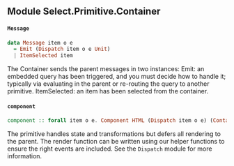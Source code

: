 ## Module Select.Primitive.Container

#### `Message`

``` purescript
data Message item o e
  = Emit (Dispatch item o e Unit)
  | ItemSelected item
```

The Container sends the parent messages in two instances:
Emit: an embedded query has been triggered, and you must decide how to handle it; typically via evaluating
in the parent or re-routing the query to another primitive.
ItemSelected: an item has been selected from the container.

#### `component`

``` purescript
component :: forall item o e. Component HTML (Dispatch item o e) (ContainerInput item o e) (Message item o e) (FX e)
```

The primitive handles state and transformations but defers all rendering to the parent. The
render function can be written using our helper functions to ensure the right events are included. See the `Dispatch`
module for more information.


